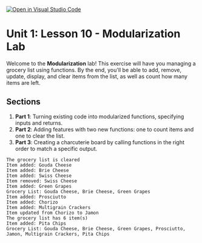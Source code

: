 [![Open in Visual Studio Code](https://classroom.github.com/assets/open-in-vscode-2e0aaae1b6195c2367325f4f02e2d04e9abb55f0b24a779b69b11b9e10269abc.svg)](https://classroom.github.com/online_ide?assignment_repo_id=16249808&assignment_repo_type=AssignmentRepo)
# Unit 1: Lesson 10 - Modularization Lab

Welcome to the **Modularization** lab! This exercise will have you managing a grocery list using functions. By the end, you'll be able to add, remove, update, display, and clear items from the list, as well as count how many items are left.

## Sections
1. **Part 1**: Turning existing code into modularized functions, specifying inputs and returns.
2. **Part 2**: Adding features with two new functions: one to count items and one to clear the list.
3. **Part 3**: Creating a charcuterie board by calling functions in the right order to match a specific output.

```
The grocery list is cleared
Item added: Gouda Cheese
Item added: Brie Cheese
Item added: Swiss Cheese
Item removed: Swiss Cheese
Item added: Green Grapes
Grocery List: Gouda Cheese, Brie Cheese, Green Grapes
Item added: Prosciutto
Item added: Chorizo
Item added: Multigrain Crackers
Item updated from Chorizo to Jamon
The grocery list has 6 item(s)
Item added: Pita Chips
Grocery List: Gouda Cheese, Brie Cheese, Green Grapes, Prosciutto, Jamon, Multigrain Crackers, Pita Chips
```
